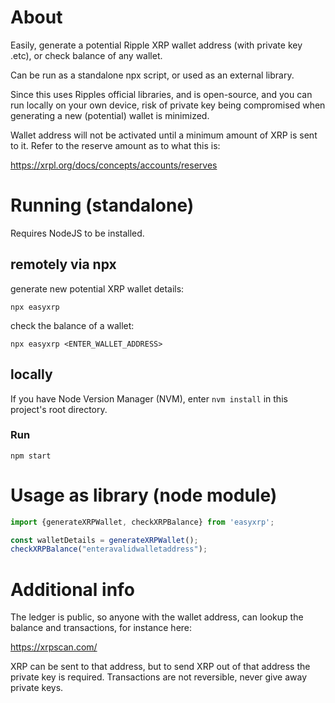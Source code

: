 # About

Easily, generate a potential Ripple XRP wallet address (with private key .etc), or check balance of any wallet.

Can be run as a standalone npx script, or used as an external library.

Since this uses Ripples official libraries, and is open-source, and you can run locally on your own device, risk of private key being compromised when generating a new (potential) wallet is minimized.

Wallet address will not be activated until a minimum amount of XRP is sent to it. Refer to the reserve amount as to what this is:

<https://xrpl.org/docs/concepts/accounts/reserves>

# Running (standalone)

Requires NodeJS to be installed.

## remotely via npx

generate new potential XRP wallet details:

`npx easyxrp`

check the balance of a wallet:

`npx easyxrp <ENTER_WALLET_ADDRESS>`

## locally

If you have Node Version Manager (NVM), enter `nvm install` in this project's root directory.

### Run

`npm start`

# Usage as library (node module)

```JavaScript
import {generateXRPWallet, checkXRPBalance} from 'easyxrp';

const walletDetails = generateXRPWallet();
checkXRPBalance("enteravalidwalletaddress");
```


# Additional info

The ledger is public, so anyone with the wallet address, can lookup the balance and transactions, for instance here:

<https://xrpscan.com/>

XRP can be sent to that address, but to send XRP out of that address the private key is required. Transactions are not reversible, never give away private keys.
